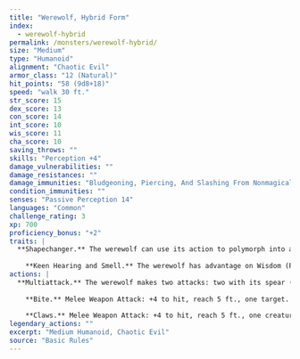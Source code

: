 ```yaml
---
title: "Werewolf, Hybrid Form"
index:
  - werewolf-hybrid
permalink: /monsters/werewolf-hybrid/
size: "Medium"
type: "Humanoid"
alignment: "Chaotic Evil"
armor_class: "12 (Natural)"
hit_points: "58 (9d8+18)"
speed: "walk 30 ft."
str_score: 15
dex_score: 13
con_score: 14
int_score: 10
wis_score: 11
cha_score: 10
saving_throws: ""
skills: "Perception +4"
damage_vulnerabilities: ""
damage_resistances: ""
damage_immunities: "Bludgeoning, Piercing, And Slashing From Nonmagical Weapons That Aren'T Silvered"
condition_immunities: ""
senses: "Passive Perception 14"
languages: "Common"
challenge_rating: 3
xp: 700
proficiency_bonus: "+2"
traits: |
  **Shapechanger.** The werewolf can use its action to polymorph into a wolf-humanoid hybrid or into a wolf, or back into its true form, which is humanoid. Its statistics, other than its AC, are the same in each form. Any equipment it is wearing or carrying isn't transformed. It reverts to its true form if it dies.
    
    **Keen Hearing and Smell.** The werewolf has advantage on Wisdom (Perception) checks that rely on hearing or smell.
actions: |
  **Multiattack.** The werewolf makes two attacks: two with its spear (humanoid form) or one with its bite and one with its claws (hybrid form).
    
    **Bite.** Melee Weapon Attack: +4 to hit, reach 5 ft., one target. Hit: 6 (1d8 + 2) piercing damage. If the target is a humanoid, it must succeed on a DC 12 Constitution saving throw or be cursed with werewolf lycanthropy.
    
    **Claws.** Melee Weapon Attack: +4 to hit, reach 5 ft., one creature. Hit: 7 (2d4 + 2) slashing damage.  
legendary_actions: ""
excerpt: "Medium Humanoid, Chaotic Evil"
source: "Basic Rules"
---
```

